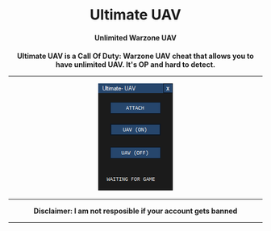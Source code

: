 <h1 align="center">Ultimate UAV</h1>
<h4 align="center">Unlimited Warzone UAV</h4>

<h4 align="center">
Ultimate UAV is a Call Of Duty: Warzone UAV cheat that allows you to have unlimited UAV. It's OP and hard to detect.
  <hr>
<img src="https://raw.githubusercontent.com/Ampdale/WZ-UAV/main/ultimate%20UAV.PNG">
<hr>
Disclaimer: I am not resposible if your account gets banned
<hr>
  <a href="https://github.com/Ampdale/WZ-UAV/releases/tag/UAV" Download>
</h4>
